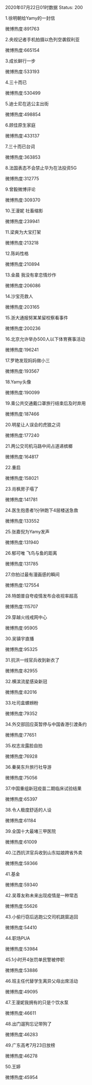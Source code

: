2020年07月22日01时数据
Status: 200

1.徐明朝给Yamy的一封信

微博热度:891763

2.央视记者手机拍摄以色列空袭叙利亚

微博热度:665154

3.成长鲜行一步

微博热度:533193

4.三十而已

微博热度:530499

5.迪士尼在逃公主出街

微博热度:498854

6.顾佳原生家庭

微博热度:433137

7.三十而已台词

微博热度:363853

8.法国表态不会禁止华为在法投资5G

微博热度:312775

9.曾毅微博评论

微博热度:309370

10.王漫妮 社畜缩影

微博热度:239941

11.梁爽为大宝打架

微博热度:213218

12.陈屿性格

微博热度:210894

13.金晨 我没有拿恋情炒作

微博热度:206086

14.沙宝亮救人

微博热度:203165

15.浙大通报努某某留校察看事件

微博热度:200236

16.北京允许举办500人以下体育赛事活动

微博热度:196241

17.罗艳发现妈妈做小三

微博热度:193567

18.Yamy头像

微博热度:190099

19.乘公共交通戴口罩旅行结束后及时弃用

微博热度:187466

20.明星让人误会的虎狼之词

微博热度:177240

21.两公交司机马路中间占道递槟榔

微博热度:164817

22.重启

微博热度:158021

23.肖枫房子塌了

微博热度:141781

24.医生抱患者1分钟跑下4层楼送急救

微博热度:133552

25.张嘉倪为Yamy发声

微博热度:131940

26.郁可唯 飞鸟与鱼的距离

微博热度:131785

27.你拍过最有漫画感的瞬间

微博热度:127554

28.特朗普自夸疫情发布会收视率超高

微博热度:115707

29.穿越火线戒网中心

微博热度:95905

30.吴镇宇直播

微博热度:95325

31.抗洪一线官兵收到新衣了

微博热度:82955

32.横滨流星感染新冠

微博热度:82016

33.吐司盒螺蛳粉

微博热度:79352

34.外交部回应英暂停与中国香港引渡条约

微博热度:77651

35.权志龙露脸自拍

微博热度:76928

36.秦昊东升旅行社导游

微博热度:75056

37.中国重组新冠疫苗二期临床试验结果

微博热度:65397

38.令人极度舒适的人设

微博热度:61184

39.全国十大最堵三甲医院

微博热度:61009

40.江西抗洪官兵收到山东姑娘跨省外卖

微博热度:59366

41.基金

微博热度:59340

42.吴尊友称未来出现疫情是一种常态

微博热度:55626

43.小偷行窃后逃跑公交司机跳窗追回

微博热度:54410

44.职场PUA

微博热度:53984

45.1小时开4张罚单民警被停职

微博热度:53886

46.班主任代替学生离异父母出席活动

微博热度:49095

47.王漫妮我拥有的只是个饮水泵

微博热度:46611

48.出门遛狗忘记带狗了

微博热度:46283

49.广东高考7月23日放榜

微博热度:46278

50.王婷

微博热度:45954

